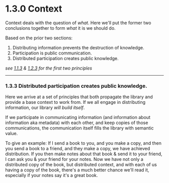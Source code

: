# 1.3.0 Context

Context deals with the question of _what_. Here we'll put the former two conclusions together to form _what_ it is we should do.

Based on the prior two sections:
1. Distributing information prevents the destruction of knowledge.
2. Participation is public communication.
3. Distributed participation creates public knowledge.

_see [1.1.3](theory/distribution.md) & [1.2.3](theory/participation.md) for the first two principles_

** **
### 1.3.3 Distributed participation creates public knowledge.

Here we arrive at a set of principles that both propagate the library and provide a base context to work from. If we all engage in distributing information, our library _will build itself_.

If we participate in communicating information (and information about information aka metadata) with each other, and keep copies of those communications, the communication itself fills the library with semantic value.

To give an example: If I send a book to you, and you make a copy, and then you send a book to a friend, and they make a copy, we have achieved distribution. If you then make notes about that book & send it to your friend, I can ask you & your friend for your notes. Now we have not only a distributed copy of the book, but distributed context, and with each of us having a copy of the book, there's a much better chance we'll read it, especially if your notes say it's a great book.